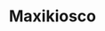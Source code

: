 ---
title: "Maxikiosco"
url: /ciudad-autonoma-de-buenos-aires/maxikiosco-avenida-general-iriarte-2/
shop: comodidad
---